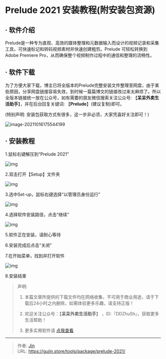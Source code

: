 # Prelude 2021 安装教程(附安装包资源)


## · 软件介绍
Prelude是一种专为直观、高效的媒体整理和元数据输入而设计的视频记录和采集工具，可快速标记和转码视频素材并快速创建粗剪。Prelude 可轻松转换到 Adobe Premiere Pro，从而确保整个视频制作过程中的通信和整理的流畅性。

## · 软件下载
为了方便大家下载，博主已将全版本的Prelude完整安装文件整理至网盘，由于某些原因，分享网盘链接容易失效，到时候一篇篇博文的链接改过来太麻烦了。所以全版本链接统一放在公众号，如有需要的朋友微信搜索关注公众号: 【**呆呆外卖生活助手**】，并在后台回复关键词: 【**Prelude**】(建议复制)即可。

(特别声明: 安装包获取方式有很多，这一步非必须，大家凭喜好关注即可！)

![image-20211016175544199](https://img.gujin.store/img/image-20211016175544199.png)

## · 安装教程

1.鼠标右键解压到“Prelude 2021”

![img](https://img.gujin.store/img/v2-84afac9a5d95b26decf50d81c3795810_720w.png)

2.双击打开【Setup】文件夹

![img](https://img.gujin.store/img/v2-71480e73fb3261e49a91cf93e7afc01c_720w.png)



3.选中Set-up，鼠标右键选择“以管理员身份运行”

![img](https://img.gujin.store/img/v2-c192ab9599287af7f908914353831d3c_720w.png)

4.选择软件安装路径，点击“继续”

![img](https://img.gujin.store/img/v2-5412d2d687a57e4ea34072ed41bcac9f_720w.png)

5.软件正在安装，请耐心等待

6.安装完成后点击“关闭”

7.在开始菜单，找到并打开软件

![img](https://img.gujin.store/img/v2-0d4a2a3a88b53c31c7af6f2efb87ecba_720w.png)

8.安装结束




> 声明: 
>
> 1. 本篇文章所提供的下载文件均在网络收集，不可用于商业用途，请于下载后24小时之内删除，如需体验更多乐趣，请支持正版！
>
> 2. 欢迎关注公众号：【**呆呆外卖生活助手**】 ，ID:『DDZhuSh』，获取更多生活帮助！
>
> 3. 更多实用软件请  [点我查看](/tools)

---

> 作者: [Jin](https://img.gujin.store/img/favicon.ico)  
> URL: https://gujin.store/tools/package/prelude-2021/  

